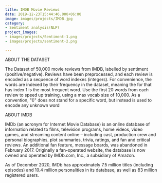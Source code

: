 ```yaml
---
title: IMDB Movie Reviews
date: 2019-12-23T15:44:46.000+06:00
image: images/projects/IMDB.jpg
category:
- Sentiment analysis(NLP)
project_images:
- images/projects/Sentiment-1.png
- images/projects/sentiment-2.png

---
```

ABOUT THE DATASET

The Dataset of 50,000 movie reviews from IMDB, labelled by sentiment (positive/negative). Reviews have been preprocessed, and each review is encoded as a sequence of word indexes (integers). For convenience, the words are indexed by their frequency in the dataset, meaning the for that has index 1 is the most frequent word. Use the first 20 words from each review to speed up training, using a max vocab size of 10,000. As a convention, "0" does not stand for a specific word, but instead is used to encode any unknown word

ABOUT IMDB

IMDb (an acronym for Internet Movie Database) is an online database of information related to films, television programs, home videos, video games, and streaming content online – including cast, production crew and personal biographies, plot summaries, trivia, ratings, and fan and critical reviews. An additional fan feature, message boards, was abandoned in February 2017. Originally a fan-operated website, the database is now owned and operated by IMDb.com, Inc., a subsidiary of Amazon.

As of December 2020, IMDb has approximately 7.5 million titles (including episodes) and 10.4 million personalities in its database, as well as 83 million registered users.